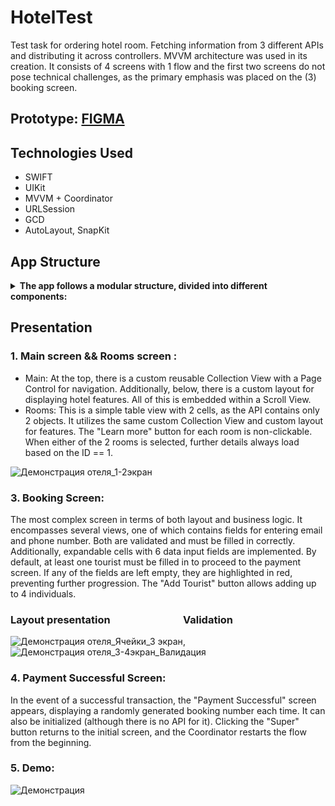 # HotelTest
Test task for ordering hotel room. Fetching information from 3 different APIs and distributing it across controllers.
MVVM architecture was used in its creation. It consists of 4 screens with 1 flow and the first two screens do not pose technical challenges, as the primary emphasis was placed on the (3) booking screen.

## Prototype:  [FIGMA](https://www.figma.com/file/33MKMNqJedmRgipHlpsqaf/iOS?type=design&node-id=0-1&mode=design&t=XdR9M4eOh3rwlZAA-0)

## Technologies Used

- SWIFT
- UIKit
- MVVM + Coordinator
- URLSession
- GCD
- AutoLayout, SnapKit

## App Structure

<details>
  <summary><b>The app follows a modular structure, divided into different components:</b></summary>

```bash

 | | |____***Resources***
 | | | |____Assets.xcassets
 | | | | |____LaunchScreen.storyboard
 | | |____***Sources***
 | | | |____**ViewModels**
 | | | | |____BookingViewModel.swift
 | | | | |____PaidViewModel.swift
 | | | | |____MainViewModel.swift
 | | | | |____BaseViewModel
 | | | | | |____BaseViewModel.swift
 | | | | |____RoomViewModel.swift
 | | | |____**Coordinator**
 | | | | |____AppCoordinator.swift
 | | | | |____Coordinator.swift
 | | | |____**App**
 | | | | |____AppDelegate.swift
 | | | | |____SceneDelegate.swift
 | | | |____**Other**
 | | | | |____extensions
 | | | | |____CustomComponents
 | | | | | |____TagViewCollectionView
 | | | | | |____PagingCollectionView
 | | | | | |____RatingLabel
 | | | | | |____BlueButton
 | | | |____**Models**
 | | | | |____Hotel.swift
 | | | | |____Booking.swift
 | | | | |____Room.swift
 | | | |____**NetworkLayer**
 | | | | |____NetworkManager.swift
 | | | | |____API
 | | | | | |____API.swift
 | | | | |____Service
 | | | | | |____FetchingService.swift
 | | | | | |____Parser.swift
 | | | | | |____NetworkError.swift
 | | | |____**Controllers**
 | | | | |____Booking
 | | | | | |____Components
 | | | | | |____BookingViewController.swift
 | | | | |____Paid
 | | | | | |____PaidViewController.swift
 | | | | |____Rooms
 | | | | | |____RoomsCell.swift
 | | | | | |____RoomCellModel.swift
 | | | | | |____RoomsViewController.swift
 | | | | |____Main
 | | | | | |____MainViewController.swift
 | | | | | |____Components
 | | | |____**Helper**
 | | | | |____Constants.swift
 | | | | |____Validator.swift
 | | | | |____Formatter.swift
 | | | |____**Factory**
 | | | | |____ControllerFactory.swift
 | | |____fonts


```
</details>


 ## Presentation
  ### 1. Main screen && Rooms screen : 
  * Main:
  At the top, there is a custom reusable Collection View with a Page Control for navigation. Additionally, below, there is a custom layout for displaying hotel features.
  All of this is embedded within a Scroll View.
  * Rooms:
 This is a simple table view with 2 cells, as the API contains only 2 objects. It utilizes the same custom Collection View and custom layout for features. 
 The "Learn more" button for each room is non-clickable. When either of the 2 rooms is selected, further details always load based on the ID == 1.

![Демонстрация отеля_1-2экран](https://github.com/semaDilthey/HotelTest/assets/128741166/7a30de79-0124-4287-8215-ba891051b5b9)
 

### 3. Booking Screen:
The most complex screen in terms of both layout and business logic. It encompasses several views, one of which contains fields for entering email and phone number.
Both are validated and must be filled in correctly. Additionally, expandable cells with 6 data input fields are implemented. By default, at least one tourist must be filled in to proceed to the payment screen. If any of the fields are left empty, they are highlighted in red, preventing further progression. 
The "Add Tourist" button allows adding up to 4 individuals.

### Layout presentation $~~~~~~~~~~~~~~~~~~~~~~~~~~~~$ Validation
![Демонстрация отеля_Ячейки_3 экран](https://github.com/semaDilthey/HotelTest/assets/128741166/256159f9-58a3-430e-b594-5ff5bf78400f),    $~~~~~~~~~~~~~~~~$     ![Демонстрация отеля_3-4экран_Валидация](https://github.com/semaDilthey/HotelTest/assets/128741166/387de716-3e79-4f23-aba8-05718ee0f7f0)

### 4. Payment Successful Screen:
In the event of a successful transaction, the "Payment Successful" screen appears, displaying a randomly generated booking number each time. It can also be initialized (although there is no API for it). Clicking the "Super" button returns to the initial screen, and the Coordinator restarts the flow from the beginning.

### 5. Demo:

![Демонстрация](https://github.com/semaDilthey/HotelTest/assets/128741166/5b3c470f-82d6-4784-a02b-cc0fe9769726)

